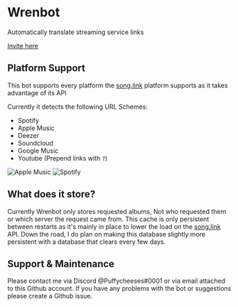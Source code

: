 # Wrenbot

Automatically translate streaming service links

[Invite here](https://discordapp.com/oauth2/authorize?client_id=686462477956808742&permissions=8&scope=bot)

## Platform Support

This bot supports every platform the [song.link](song.link) platform supports as it takes advantage of its API

Currently it detects the following URL Schemes:

- Spotify
- Apple Music
- Deezer
- Soundcloud
- Google Music
- Youtube (Prepend links with `?`)

![Apple Music](https://i.imgur.com/qNJfifJ.jpg)
![Spotify](https://i.imgur.com/xEwsURu.jpg)

## What does it store?

Currently Wrenbot only stores requested albums, Not who requested them or which server the request came from. This cache is only persistent between restarts as it's mainly in place to lower the load on the [song.link](song.link) API. Down the road, I do plan on making this database slightly more persistent with a database that clears every few days.

## Support & Maintenance

Please contact me via Discord @Puffycheeses#0001 or via email attached to this Github account. If you have any problems with the bot or suggestions please create a Github issue.

